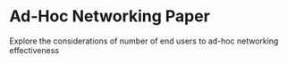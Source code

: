 # Ad-Hoc Networking Paper
Explore the considerations of number of end users to ad-hoc networking effectiveness
